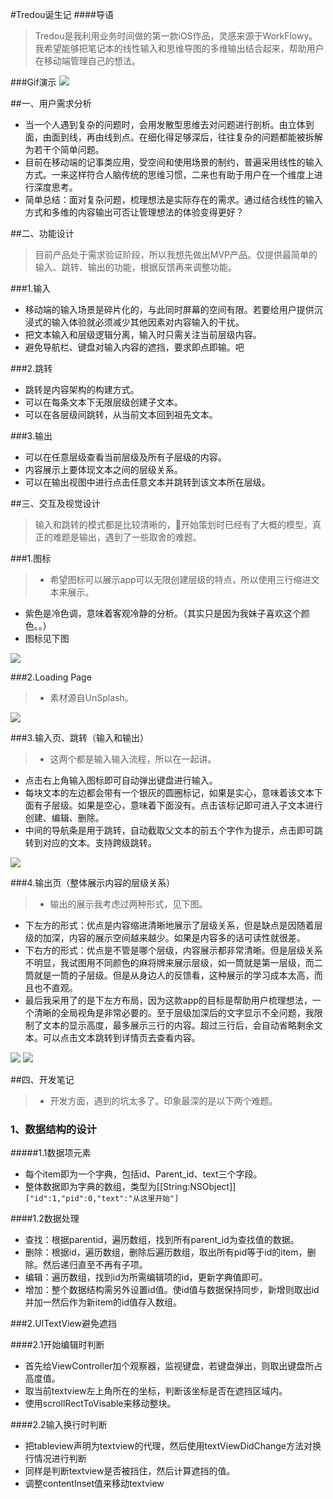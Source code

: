 #Tredou诞生记
####导语
>Tredou是我利用业务时间做的第一款iOS作品，灵感来源于WorkFlowy。我希望能够把笔记本的线性输入和思维导图的多维输出结合起来，帮助用户在移动端管理自己的想法。  

###Gif演示
![](http://checkitnow-photo.stor.sinaapp.com/Tredou展示视频480.gif)


##一、用户需求分析

* 当一个人遇到复杂的问题时，会用发散型思维去对问题进行剖析。由立体到面，由面到线，再由线到点。在细化得足够深后，往往复杂的问题都能被拆解为若干个简单问题。  
* 目前在移动端的记事类应用，受空间和使用场景的制约，普遍采用线性的输入方式。一来这样符合人脑传统的思维习惯，二来也有助于用户在一个维度上进行深度思考。
* 简单总结：面对复杂问题，梳理想法是实际存在的需求。通过结合线性的输入方式和多维的内容输出可否让管理想法的体验变得更好？

##二、功能设计
>目前产品处于需求验证阶段，所以我想先做出MVP产品。仅提供最简单的输入、跳转、输出的功能，根据反馈再来调整功能。

###1.输入
* 移动端的输入场景是碎片化的，与此同时屏幕的空间有限。若要给用户提供沉浸式的输入体验就必须减少其他因素对内容输入的干扰。
* 把文本输入和层级逻辑分离，输入时只需关注当前层级内容。
* 避免导航栏、键盘对输入内容的遮挡，要求即点即输。吧

###2.跳转
* 跳转是内容架构的构建方式。
* 可以在每条文本下无限层级创建子文本。
* 可以在各层级间跳转，从当前文本回到祖先文本。

###3.输出
* 可以在任意层级查看当前层级及所有子层级的内容。
* 内容展示上要体现文本之间的层级关系。
* 可以在输出视图中进行点击任意文本并跳转到该文本所在层级。

##三、交互及视觉设计
>输入和跳转的模式都是比较清晰的，开始策划时已经有了大概的模型，真正的难题是输出，遇到了一些取舍的难题。

###1.图标  
>* 希望图标可以展示app可以无限创建层级的特点，所以使用三行缩进文本来展示。
* 紫色是冷色调，意味着客观冷静的分析。（其实只是因为我妹子喜欢这个颜色。。）  
* 图标见下图  

![](http://checkitnow-photo.stor.sinaapp.com/Tredou图标.png)  



###2.Loading Page  
>* 素材源自UnSplash。 

![](http://checkitnow-photo.stor.sinaapp.com/loadingpage.png)  

###3.输入页、跳转（输入和输出）
>* 这两个都是输入输入流程，所以在一起讲。  
 * 点击右上角输入图标即可自动弹出键盘进行输入。
 * 每块文本的左边都会带有一个银灰的圆圈标记，如果是实心，意味着该文本下面有子层级。如果是空心，意味着下面没有。点击该标记即可进入子文本进行创建、编辑、删除。
 * 中间的导航条是用于跳转，自动截取父文本的前五个字作为提示，点击即可跳转到对应的文本。支持跨级跳转。

![](http://checkitnow-photo.stor.sinaapp.com/输入2.png)
  
###4.输出页（整体展示内容的层级关系）
>* 输出的展示我考虑过两种形式，见下图。
* 下左方的形式：优点是内容缩进清晰地展示了层级关系，但是缺点是因随着层级的加深，内容的展示空间越来越少。如果是内容多的话可读性就很差。
* 下右方的形式：优点是不管是哪个层级，内容展示都非常清晰。但是层级关系不明显，我试图用不同颜色的麻将牌来展示层级，如一筒就是第一层级，而二筒就是一筒的子层级。但是从身边人的反馈看，这种展示的学习成本太高，而且也不直观。
* 最后我采用了的是下左方布局，因为这款app的目标是帮助用户梳理想法，一个清晰的全局视角是非常必要的。至于层级加深后的文字显示不全问题，我限制了文本的显示高度，最多展示三行的内容。超过三行后，会自动省略剩余文本。可以点击文本跳转到详情页去查看内容。

![](http://checkitnow-photo.stor.sinaapp.com/输出1.png)   ![](http://checkitnow-photo.stor.sinaapp.com/输出2.png)


##四、开发笔记
>* 开发方面，遇到的坑太多了。印象最深的是以下两个难题。

### 1、数据结构的设计
#####1.1数据项元素
* 每个item即为一个字典，包括id、Parent_id、text三个字段。
* 整体数据即为字典的数组，类型为[[String:NSObject]]  
  `["id":1,"pid":0,"text":"从这里开始"]`  

####1.2数据处理
* 查找：根据parentid，遍历数组，找到所有parent_id为查找值的数据。
* 删除：根据id，遍历数组，删除后遍历数组，取出所有pid等于id的item，删除。然后递归直至不再有子项。
* 编辑：遍历数组，找到id为所需编辑项的id，更新字典值即可。
* 增加：整个数据结构需另外设置id值。使id值与数据保持同步，新增则取出id并加一然后作为新item的id值存入数组。  
 


###2.UITextView避免遮挡  

####2.1开始编辑时判断
* 首先给ViewController加个观察器，监视键盘，若键盘弹出，则取出键盘所占高度值。
* 取当前textview左上角所在的坐标，判断该坐标是否在遮挡区域内。
* 使用scrollRectToVisable来移动整块。

####2.2输入换行时判断
* 把tableview声明为textview的代理，然后使用textViewDidChange方法对换行情况进行判断
* 同样是判断textview是否被挡住，然后计算遮挡的值。
* 调整contentInset值来移动textview


